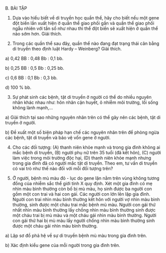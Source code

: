B. BÀI TẬP

1. Dựa vào hiểu biết về di truyền học quần thể, hãy cho biết nếu một gene đột biến lần xuất hiện ở quần thể giao phối gần và quần thể giao phối ngẫu nhiên với tần số như nhau thì thể đột biến sẽ xuất hiện ở quần thể nào sớm hơn. Giải thích.

2. Trong các quần thể sau đây, quần thể nào đang đạt trạng thái cân bằng di truyền theo định luật Hardy – Weinberg? Giải thích.

a) 0,42 BB : 0,48 Bb : 0,1 bb.

b) 0,25 BB : 0,5 Bb : 0,25 bb.

c) 0,6 BB : 0,1 Bb : 0,3 bb.

d) 100 % bb.

3. Sự phát sinh các bệnh, tật di truyền ở người có thể do nhiều nguyên nhân khác nhau như: hôn nhân cận huyết, ô nhiễm môi trường, lối sống không lành mạnh,...

a) Giải thích tại sao những nguyên nhân trên có thể gây nên các bệnh, tật di truyền ở người.

b) Đề xuất một số biện pháp hạn chế các nguyên nhân trên để phòng ngừa các bệnh, tật di truyền và bảo vệ vốn gene ở người.

4. Cho các đối tượng: (A) thanh niên khỏe mạnh và trong gia đình không ai mắc bệnh di truyền, (B) người phụ nữ trên 35 tuổi (đã kết hôn), (C) người làm việc trong môi trường độc hại, (D) thanh niên khỏe mạnh nhưng trong gia đình đã có người mắc tật di truyền. Theo em, tư vấn di truyền có vai trò như thế nào đối với mỗi đối tượng trên?

5. Ở người, bệnh mù màu đỏ - lục do gene lặn nằm trên vùng không tương đồng của nhiễm sắc thể giới tính X quy định. Xét một gia đình có mẹ nhìn màu bình thường còn bố bị mù màu, họ sinh được ba người con gồm một con trai và hai con gái. Các người con lớn lên lập gia đình. Người con trai nhìn màu bình thường kết hôn với người vợ nhìn màu bình thường, sinh được một cháu trai mắc bệnh mù màu. Người con gái thứ nhất nhìn màu bình thường lấy chồng nhìn màu bình thường sinh được một cháu trai bị mù màu và một cháu gái nhìn màu bình thường. Người con gái thứ hai bị mù màu lấy người chồng nhìn màu bình thường sinh được một cháu gái nhìn màu bình thường.

a) Lập sơ đồ phả hệ về sự di truyền bệnh mù màu trong gia đình trên.

b) Xác định kiểu gene của mỗi người trong gia đình trên.